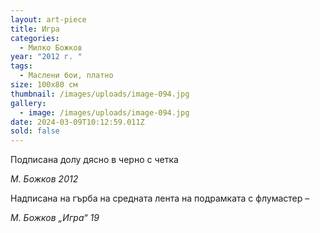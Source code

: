 ```yaml
---
layout: art-piece
title: Игра
categories:
  - Милко Божков
year: "2012 г. "
tags:
  - Маслени бои, платно
size: 100х80 см
thumbnail: /images/uploads/image-094.jpg
gallery:
  - image: /images/uploads/image-094.jpg
date: 2024-03-09T10:12:59.011Z
sold: false
---
```

Подписана долу дясно в черно с четка

*М. Божков 2012*

Надписана на гърба на средната лента на подрамката с флумастер –

*М. Божков „Игра“ 19*

